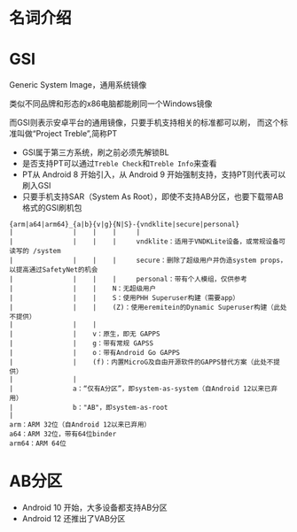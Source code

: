 # 名词介绍

# GSI

Generic System Image，通用系统镜像

类似不同品牌和形态的x86电脑都能刷同一个Windows镜像

而GSI则表示安卓平台的通用镜像，只要手机支持相关的标准都可以刷，
而这个标准叫做“Project Treble”,简称PT

- GSI属于第三方系统，刷之前必须先解锁BL
- 是否支持PT可以通过`Treble Check`和`Treble Info`来查看
- PT从 Android 8 开始引入，从 Android 9 开始强制支持，支持PT则代表可以刷入GSI
- 只要手机支持SAR（System As Root），即使不支持AB分区，也要下载带AB格式的GSI刷机包

```
{arm|a64|arm64}_{a|b}{v|g}{N|S}-{vndklite|secure|personal}
|               |    |    |     |
|               |    |    |     vndklite：适用于VNDKLite设备，或常规设备可读写的 /system
|               |    |    |     secure：删除了超级用户并伪造system props，以提高通过SafetyNet的机会
|               |    |    |     personal：带有个人模组，仅供参考
|               |    |    N：无超级用户
|               |    |    S：使用PHH Superuser构建（需要app）
|               |    |    (Z)：使用eremitein的Dynamic Superuser构建（此处不提供）
|               |    |
|               |    v：原生，即无 GAPPS
|               |    g：带有常规 GAPSS
|               |    o：带有Android Go GAPPS
|               |    (f)：内置MicroG及自由开源软件的GAPPS替代方案（此处不提供）
|               |
|               a：“仅有A分区”，即system-as-system（自Android 12以来已弃用）
|               b："AB"，即system-as-root
|
arm：ARM 32位（自Android 12以来已弃用）
a64：ARM 32位，带有64位binder
arm64：ARM 64位

```

# AB分区

- Android 10 开始，大多设备都支持AB分区
- Android 12 还推出了VAB分区
